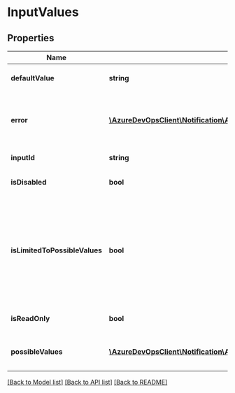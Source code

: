 # InputValues

## Properties
Name | Type | Description | Notes
------------ | ------------- | ------------- | -------------
**defaultValue** | **string** | The default value to use for this input | [optional] 
**error** | [**\AzureDevOpsClient\Notification\AzureDevOpsClient\Notification\Model\InputValuesError**](InputValuesError.md) | Errors encountered while computing dynamic values. | [optional] 
**inputId** | **string** | The id of the input | [optional] 
**isDisabled** | **bool** | Should this input be disabled | [optional] 
**isLimitedToPossibleValues** | **bool** | Should the value be restricted to one of the values in the PossibleValues (True) or are the values in PossibleValues just a suggestion (False) | [optional] 
**isReadOnly** | **bool** | Should this input be made read-only | [optional] 
**possibleValues** | [**\AzureDevOpsClient\Notification\AzureDevOpsClient\Notification\Model\InputValue[]**](InputValue.md) | Possible values that this input can take | [optional] 

[[Back to Model list]](../README.md#documentation-for-models) [[Back to API list]](../README.md#documentation-for-api-endpoints) [[Back to README]](../README.md)


